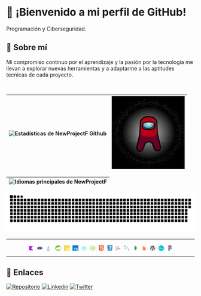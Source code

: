 <!-- Introducción a mi Github -->
<!-- ----------------------------------------------------------------------------------------------------------- -->

# 👋 ¡Bienvenido a mi perfil de GitHub!

Programación y Ciberseguridad.

## 🤖 Sobre mí

Mi compromiso continuo por el aprendizaje y la pasión por la tecnología me llevan a explorar nuevas herramientas y a adaptarme a las aptitudes tecnicas de cada proyecto.

</br>

<!-- FIN Introducción a mi Github -->
<!-- Estadísticas de GitHub -->
<!-- ----------------------------------------------------------------------------------------------------------- -->

<div align="center">
  
| ![Estadísticas de NewProjectF Github](https://github-readme-stats.vercel.app/api?username=NewProjectF&show_icons=true&theme=radical&card_width=495em&locale=es) | ![AmongUs Bailando](https://github.com/NewProjectF/NewProjectF/blob/main/Resources/AmongUs_dancing.gif) |
|-|-|
  
| ![Idiomas principales de NewProjectF](https://github-readme-stats.vercel.app/api/top-langs/?username=NewProjectF&layout=compact&theme=radical&card_width=667em&locale=es) |
|-|
  
</div>

<!-- FIN Estadísticas de GitHub -->
<!-- Animación Serpiente -->
<!-- ----------------------------------------------------------------------------------------------------------- -->

<div align="center">
  <picture>
    <source media="(prefers-color-scheme: dark)" srcset="https://raw.githubusercontent.com/NewProjectF/NewProjectF/output/github-contribution-grid-snake-dark.svg">
    <source media="(prefers-color-scheme: light)" srcset="https://raw.githubusercontent.com/NewProjectF/NewProjectF/output/github-contribution-grid-snake.svg">
    <img alt="github contribution grid snake animation" width="775em" src="https://raw.githubusercontent.com/NewProjectF/NewProjectF/output/github-contribution-grid-snake.svg">
  </picture>
</div>

<!-- FIN Animación Serpiente -->
<!-- Lenguajes de programación utilizados -->
<!-- ----------------------------------------------------------------------------------------------------------- -->

* * *

<div align="center">
  <img align="center" alt="Kotlin" height="2%" width="3%" src="https://raw.githubusercontent.com/devicons/devicon/master/icons/kotlin/kotlin-original.svg">&nbsp;
  <img align="center" alt="Php" height="2%" width="3%" src="https://raw.githubusercontent.com/devicons/devicon/master/icons/php/php-original.svg">&nbsp;
  <img align="center" alt="Java" height="2%" width="3%" src="https://raw.githubusercontent.com/devicons/devicon/master/icons/java/java-original.svg">&nbsp;&nbsp;
  <img align="center" alt="Spring" height="2%" width="3%" src="https://raw.githubusercontent.com/devicons/devicon/master/icons/spring/spring-original.svg">&nbsp;
  <img align="center" alt="Js" height="2%" width="3%" src="https://raw.githubusercontent.com/devicons/devicon/master/icons/javascript/javascript-plain.svg">&nbsp;
  <img align="center" alt="Ts" height="2%" width="3%" src="https://raw.githubusercontent.com/devicons/devicon/master/icons/typescript/typescript-plain.svg">&nbsp;
  <img align="center" alt="React" height="2%" width="3%" src="https://raw.githubusercontent.com/devicons/devicon/master/icons/react/react-original.svg">&nbsp;
  <img align="center" alt="Nodejs" height="2%" width="3%" src="https://raw.githubusercontent.com/devicons/devicon/master/icons/nodejs/nodejs-original.svg">&nbsp;
  <img align="center" alt="HTML" height="2%" width="3%" src="https://raw.githubusercontent.com/devicons/devicon/master/icons/html5/html5-original.svg">&nbsp;
  <img align="center" alt="CSS" height="2%" width="3%" src="https://raw.githubusercontent.com/devicons/devicon/master/icons/css3/css3-original.svg">&nbsp;
  <img align="center" alt="Sass" height="2%" width="3%" src="https://raw.githubusercontent.com/devicons/devicon/master/icons/sass/sass-original.svg">&nbsp;
  <img align="center" alt="MySQL" height="2%" width="3%" src="https://raw.githubusercontent.com/devicons/devicon/master/icons/mysql/mysql-original.svg">&nbsp;
  <img align="center" alt="MongoDB" height="2%" width="3%" src="https://raw.githubusercontent.com/devicons/devicon/master/icons/mongodb/mongodb-original.svg">&nbsp;
  <img align="center" alt="Firebase" height="2%" width="3%" src="https://raw.githubusercontent.com/devicons/devicon/master/icons/firebase/firebase-plain.svg">&nbsp;
  <img align="center" alt="Wordpress" height="2%" width="3%" src="https://raw.githubusercontent.com/devicons/devicon/master/icons/wordpress/wordpress-plain.svg">&nbsp;
  <img align="center" alt="Canva" height="2%" width="3%" src="https://raw.githubusercontent.com/devicons/devicon/master/icons/canva/canva-original.svg">&nbsp;
  <img align="center" alt="Figma" height="2%" width="3%" src="https://raw.githubusercontent.com/devicons/devicon/master/icons/figma/figma-original.svg">
</div>

* * *

<!-- FIN Lenguajes de programación utilizados -->
<!-- Enlaces -->
<!-- ----------------------------------------------------------------------------------------------------------- -->

## 🚀 Enlaces

[![Repositorio](https://img.shields.io/badge/my_portfolio-000?style=for-the-badge&logo=ko-fi&logoColor=white)](https://NewProjectF.github.io/Portfolio/ )
[![Linkedin](https://img.shields.io/badge/linkedin-0A66C2?style=for-the-badge&logo=linkedin&logoColor=white)]()
[![Twitter](https://img.shields.io/badge/twitter-1DA1F2?style=for-the-badge&logo=twitter&logoColor=white)](https://twitter.com/NewProjectF)

